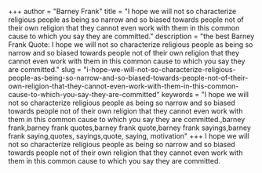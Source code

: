 +++
author = "Barney Frank"
title = "I hope we will not so characterize religious people as being so narrow and so biased towards people not of their own religion that they cannot even work with them in this common cause to which you say they are committed."
description = "the best Barney Frank Quote: I hope we will not so characterize religious people as being so narrow and so biased towards people not of their own religion that they cannot even work with them in this common cause to which you say they are committed."
slug = "i-hope-we-will-not-so-characterize-religious-people-as-being-so-narrow-and-so-biased-towards-people-not-of-their-own-religion-that-they-cannot-even-work-with-them-in-this-common-cause-to-which-you-say-they-are-committed"
keywords = "I hope we will not so characterize religious people as being so narrow and so biased towards people not of their own religion that they cannot even work with them in this common cause to which you say they are committed.,barney frank,barney frank quotes,barney frank quote,barney frank sayings,barney frank saying,quotes, sayings,quote, saying, motivation"
+++
I hope we will not so characterize religious people as being so narrow and so biased towards people not of their own religion that they cannot even work with them in this common cause to which you say they are committed.
